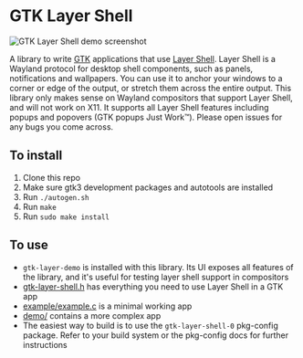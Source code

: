 # GTK Layer Shell

![GTK Layer Shell demo screenshot](https://i.imgur.com/dIuYcBM.png)

A library to write [GTK](https://www.gtk.org/) applications that use [Layer Shell](https://github.com/swaywm/wlr-protocols/blob/master/unstable/wlr-layer-shell-unstable-v1.xml). Layer Shell is a Wayland protocol for desktop shell components, such as panels, notifications and wallpapers. You can use it to anchor your windows to a corner or edge of the output, or stretch them across the entire output. This library only makes sense on Wayland compositors that support Layer Shell, and will not work on X11. It supports all Layer Shell features including popups and popovers (GTK popups Just Work™). Please open issues for any bugs you come across.

## To install
1. Clone this repo
2. Make sure gtk3 development packages and autotools are installed
3. Run `./autogen.sh`
4. Run `make`
5. Run `sudo make install`

## To use
* `gtk-layer-demo` is installed with this library. Its UI exposes all features of the library, and it's useful for testing layer shell support in compositors
* [gtk-layer-shell.h](include/gtk-layer-shell.h) has everything you need to use Layer Shell in a GTK app
* [example/example.c](example/example.c) is a minimal working app
* [demo/](demo/) contains a more complex app
* The easiest way to build is to use the `gtk-layer-shell-0` pkg-config package. Refer to your build system or the pkg-config docs for further instructions
